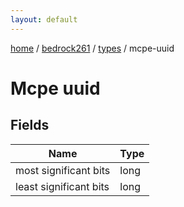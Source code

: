 ```yaml
---
layout: default
---
```


[home](/)  /  [bedrock261](/protocol/bedrock261)  /  [types](/protocol/bedrock261/types)  /  mcpe-uuid

# Mcpe uuid

## Fields

Name | Type
---|---
most significant bits | long
least significant bits | long
